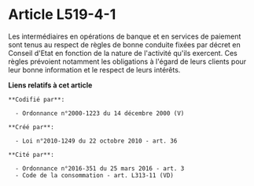 # Article L519-4-1

Les intermédiaires en opérations de banque et en services de paiement sont tenus au respect de règles de bonne conduite
fixées par décret en Conseil d'Etat en fonction de la nature de l'activité qu'ils exercent. Ces règles prévoient notamment
les obligations à l'égard de leurs clients pour leur bonne information et le respect de leurs intérêts.

**Liens relatifs à cet article**

	**Codifié par**:

	  - Ordonnance n°2000-1223 du 14 décembre 2000 (V)

	**Créé par**:

	  - Loi n°2010-1249 du 22 octobre 2010 - art. 36

	**Cité par**:

	  - Ordonnance n°2016-351 du 25 mars 2016 - art. 3
	  - Code de la consommation - art. L313-11 (VD)
